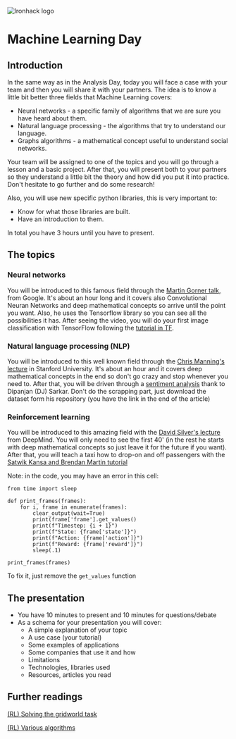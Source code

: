 ![Ironhack logo](https://i.imgur.com/1QgrNNw.png)

# Machine Learning Day

## Introduction
In the same way as in the Analysis Day, today you will face a case with your team and then you will share it with your partners.
The idea is to know a little bit better three fields that Machine Learning covers:
* Neural networks - a specific family of algorithms that we are sure you have heard about them.
* Natural language processing - the algorithms that try to understand our language.
* Graphs algorithms - a mathematical concept useful to understand social networks.

Your team will be assigned to one of the topics and you will go through a lesson and a basic project. After that, you will present both to your partners so they understand a little bit the theory and how did you put it into practice.
Don't hesitate to go further and do some research!

Also, you will use new specific python libraries, this is very important to:
* Know for what those libraries are built.
* Have an introduction to them.

In total you have 3 hours until you have to present.

## The topics
### Neural networks
You will be introduced to this famous field through the [Martin Gorner talk](https://www.youtube.com/watch?v=u4alGiomYP4), from Google. It's about an hour long and it covers also Convolutional Neuran Networks and deep mathematical concepts so arrive until the point you want.
Also, he uses the Tensorflow library so you can see all the possibilities it has.
After seeing the video, you will do your first image classification with TensorFlow following the [tutorial in TF](https://www.tensorflow.org/beta/tutorials/keras/basic_classification).


### Natural language processing (NLP)
You will be introduced to this well known field through the [Chris Manning's lecture](https://www.youtube.com/watch?v=OQQ-W_63UgQ) in Stanford University. It's about an hour and it covers deep mathematical concepts in the end so don't go crazy and stop whenever you need to.
After that, you will be driven through a [sentiment analysis](https://towardsdatascience.com/a-practitioners-guide-to-natural-language-processing-part-i-processing-understanding-text-9f4abfd13e72) thank to Dipanjan (DJ) Sarkar. Don't do the scrapping part, just download the dataset form his repository (you have the link in the end of the article)



### Reinforcement learning
You will be introduced to this amazing field with the [David Silver's lecture](https://www.youtube.com/watch?v=2pWv7GOvuf0) from DeepMind. You will only need to see the first 40' (in the rest he starts with deep mathematical concepts so just leave it for the future if you want).
After that, you will teach a taxi how to drop-on and off passengers with the [Satwik Kansa and Brendan Martin tutorial](https://www.learndatasci.com/tutorials/reinforcement-q-learning-scratch-python-openai-gym/)

Note: in the code, you may have an error in this cell:
```from IPython.display import clear_output
from time import sleep

def print_frames(frames):
    for i, frame in enumerate(frames):
        clear_output(wait=True)
        print(frame['frame'].get_values()
        print(f"Timestep: {i + 1}")
        print(f"State: {frame['state']}")
        print(f"Action: {frame['action']}")
        print(f"Reward: {frame['reward']}")
        sleep(.1)
        
print_frames(frames)
```

To fix it, just remove the `get_values` function

## The presentation
* You have 10 minutes to present and 10 minutes for questions/debate
* As a schema for your presentation you will cover:
  * A simple explanation of your topic 
  * A use case (your tutorial)
  * Some examples of applications
  * Some companies that use it and how
  * Limitations 
  * Technologies, libraries used
  * Resources, articles you read

## Further readings

[(RL) Solving the gridworld task](https://towardsdatascience.com/reinforcement-learning-rl-101-with-python-e1aa0d37d43b)

[(RL) Various algorithms](https://towardsdatascience.com/introduction-to-various-reinforcement-learning-algorithms-i-q-learning-sarsa-dqn-ddpg-72a5e0cb6287)
